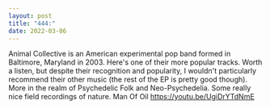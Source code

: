 ```yaml
---
layout: post
title: "444:"
date: 2022-03-06
---
```


Animal Collective is an American experimental pop band formed in Baltimore, Maryland in 2003. Here's one of their more popular tracks. Worth a listen, but despite their recognition and popularity, I wouldn't particularly recommend their other music (the rest of the EP is pretty good though). More in the realm of Psychedelic Folk and Neo-Psychedelia. Some really nice field recordings of nature.
 Man Of Oil
https://youtu.be/UgiDrYTdNmE
